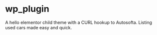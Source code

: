 # wp_plugin
A hello elementor child theme with a CURL hookup to Autosofta.
Listing used cars made easy and quick.
